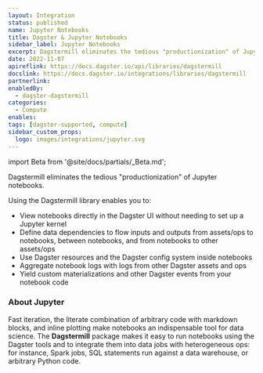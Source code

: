 ```yaml
---
layout: Integration
status: published
name: Jupyter Notebooks
title: Dagster & Jupyter Notebooks
sidebar_label: Jupyter Notebooks
excerpt: Dagstermill eliminates the tedious "productionization" of Jupyter notebooks.
date: 2022-11-07
apireflink: https://docs.dagster.io/api/libraries/dagstermill
docslink: https://docs.dagster.io/integrations/libraries/dagstermill
partnerlink:
enabledBy:
  - dagster-dagstermill
categories:
  - Compute
enables:
tags: [dagster-supported, compute]
sidebar_custom_props:
  logo: images/integrations/jupyter.svg
---
```


import Beta from '@site/docs/partials/\_Beta.md';

<Beta />

Dagstermill eliminates the tedious "productionization" of Jupyter notebooks.

Using the Dagstermill library enables you to:

- View notebooks directly in the Dagster UI without needing to set up a Jupyter kernel
- Define data dependencies to flow inputs and outputs from assets/ops to notebooks, between notebooks, and from notebooks to other assets/ops
- Use Dagster resources and the Dagster config system inside notebooks
- Aggregate notebook logs with logs from other Dagster assets and ops
- Yield custom materializations and other Dagster events from your notebook code

### About Jupyter

Fast iteration, the literate combination of arbitrary code with markdown blocks, and inline plotting make notebooks an indispensable tool for data science. The **Dagstermill** package makes it easy to run notebooks using the Dagster tools and to integrate them into data jobs with heterogeneous ops: for instance, Spark jobs, SQL statements run against a data warehouse, or arbitrary Python code.
